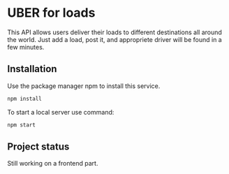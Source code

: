 # UBER for loads

This API allows users deliver their loads to different destinations all around the world. Just add a load, post it, and appropriete driver will be found in a few minutes.
## Installation

Use the package manager npm to install this service.

```bash
npm install
```
To start a local server use command:
```bash
npm start
```

## Project status
Still working on a frontend part. 

